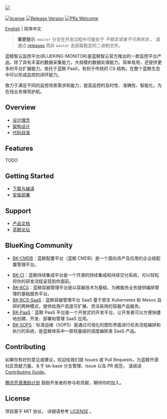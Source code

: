 ![](docs/resource/img/logo.png)
---
[![license](https://img.shields.io/badge/license-mit-brightgreen.svg?style=flat)](https://github.com/Tencent/bk-base/blob/master/LICENSE.txt)
[![Release Version](https://img.shields.io/badge/release-V4.2.628-brightgreen.svg)](https://github.com/Tencent/bk-base/releases)
[![PRs Welcome](https://img.shields.io/badge/PRs-welcome-brightgreen.svg)](https://github.com/Tencent/bk-base/pulls)


[English](README_EN.md) | 简体中文

> **重要提示**: `master` 分支在开发过程中可能处于 *不稳定或者不可用状态* 。
请通过 [releases](https://github.com/tencent/bk-base/releases) 而非 `master` 去获取稳定的二进制文件。

蓝鲸智云监控平台(BLUEKING-MONITOR)是蓝鲸智云官方推出的一款监控平台产品，除了具有丰富的数据采集能力，大规模的数据处理能力，简单易用，还提供更多的平台扩展能力。依托于蓝鲸 PaaS，有别于传统的 CS 结构，在整个蓝鲸生态中可以形成监控的闭环能力。

致力于满足不同的监控场景需求和能力，提高监控的及时性、准确性、智能化，为在线业务保驾护航。

## Overview
* [设计理念](docs/overview/design.md)
* [架构设计](docs/overview/architecture.md)
* [代码目录](docs/overview/code_framework.md)

## Features

TODO


## Getting Started
* [下载与编译](https://bk.tencent.com/download_version_list/)
* [安装部署](https://bk.tencent.com/docs/markdown/ZH/DeploymentGuides/7.1/install-co-suite.md)

## Support
- [产品文档](https://bk.tencent.com/docs/document/6.0/134/6143)
- [蓝鲸论坛](https://bk.tencent.com/s-mart/community)

## BlueKing Community
* [BK-CMDB](https://github.com/Tencent/bk-cmdb)：蓝鲸配置平台（蓝鲸 CMDB）是一个面向资产及应用的企业级配置管理平台。
- [BK-CI](https://github.com/Tencent/bk-ci)：蓝鲸持续集成平台是一个开源的持续集成和持续交付系统，可以轻松将你的研发流程呈现到你面前。
- [BK-BCS](https://github.com/Tencent/bk-bcs)：蓝鲸容器管理平台是以容器技术为基础，为微服务业务提供编排管理的基础服务平台。
- [BK-BCS-SaaS](https://github.com/Tencent/bk-bcs-saas)：蓝鲸容器管理平台 SaaS 基于原生 Kubernetes 和 Mesos 自研的两种模式，提供给用户高度可扩展、灵活易用的容器产品服务。
- [BK-PaaS](https://github.com/Tencent/bk-PaaS)：蓝鲸 PaaS 平台是一个开放式的开发平台，让开发者可以方便快捷地创建、开发、部署和管理 SaaS 应用。
- [BK-SOPS](https://github.com/Tencent/bk-sops)：标准运维（SOPS）是通过可视化的图形界面进行任务流程编排和执行的系统，是蓝鲸体系中一款轻量级的调度编排类 SaaS 产品。

## Contributing
如果你有好的意见或建议，欢迎给我们提 Issues 或 Pull Requests，为蓝鲸开源社区贡献力量。关于 bk-base 分支管理、Issue 以及 PR 规范，
请阅读 [Contributing Guide](docs/CONTRIBUTING.md)。

[腾讯开源激励计划](https://opensource.tencent.com/contribution) 鼓励开发者的参与和贡献，期待你的加入。


## License
项目基于 MIT 协议， 详细请参考 [LICENSE](LICENSE.txt) 。
